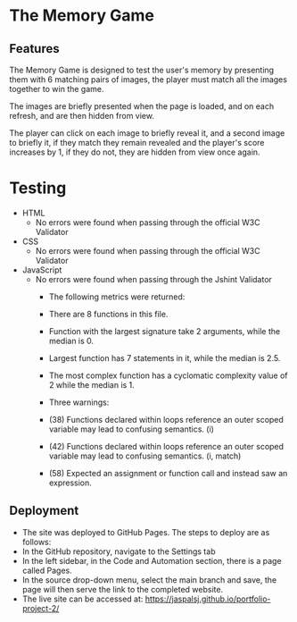 # The Memory Game

## Features

The Memory Game is designed to test the user's memory by presenting them with 6 matching pairs of images, the player must match all the images together to win the game.

The images are briefly presented when the page is loaded, and on each refresh, and are then hidden from view.

The player can click on each image to briefly reveal it, and a second image to briefly it, if they match they remain revealed and the player's score increases by 1, if they do not, they are hidden from view once again.

# Testing

- HTML
  - No errors were found when passing through the official W3C Validator
- CSS
  - No errors were found when passing through the official W3C Validator
- JavaScript
  - No errors were found when passing through the Jshint Validator
    - The following metrics were returned:
    - There are 8 functions in this file.
    - Function with the largest signature take 2 arguments, while the median is 0.
    - Largest function has 7 statements in it, while the median is 2.5.
    - The most complex function has a cyclomatic complexity value of 2 while the median is 1.
    
    - Three warnings:
    - (38) Functions declared within loops reference an outer scoped variable may lead to confusing semantics. (i)
    - (42) Functions declared within loops reference an outer scoped variable may lead to confusing semantics. (i, match)
    - (58) Expected an assignment or function call and instead saw an expression.

## Deployment

- The site was deployed to GitHub Pages. The steps to deploy are as follows:
 - In the GitHub repository, navigate to the Settings tab
 - In the left sidebar, in the Code and Automation section, there is a page called Pages.
 - In the source drop-down menu, select the main branch and save, the page will then serve the link to the completed website.
- The live site can be accessed at: https://jaspalsj.github.io/portfolio-project-2/


